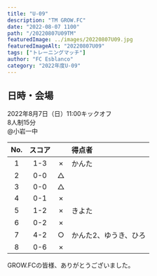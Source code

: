 ```yaml
---
title: "U-09"
description: "TM GROW.FC"
date: "2022-08-07 1100"
path: "/20220807U09TM"
featuredImage: ../images/20220807U09.jpg
featuredImageAlt: "20220807U09"
tags: ["トレーニングマッチ"]
author: "FC Esblanco"
category: "2022年度U-09"
---
```


## 日時・会場

2022年8月7日（日）11:00キックオフ<br>
8人制15分<br>
@小岩一中

| No.| スコア |   |得点者  |
|:--:|:------:|:-:|:--------|
| 1  | 1-3 | × |かんた|
| 2  | 0-0 | △ ||
| 3  | 0-0 | △ ||
| 4  | 0-1 | × ||
| 5  | 1-2 | × |きよた|
| 6  | 0-2 | × ||
| 7  | 4-2 | ○ |かんた2、ゆうき、ひろ|
| 8  | 0-6 | × ||

GROW.FCの皆様、ありがとうございました。